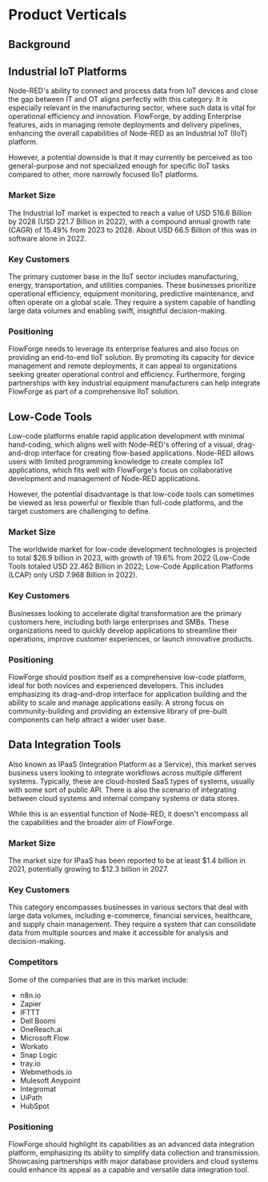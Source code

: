 # Product Verticals

## Background

## Industrial IoT Platforms

Node-RED's ability to connect and process data from IoT devices and close the gap between IT and OT aligns perfectly with this category. It is especially relevant in the manufacturing sector, where such data is vital for operational efficiency and innovation. FlowForge, by adding Enterprise features, aids in managing remote deployments and delivery pipelines, enhancing the overall capabilities of Node-RED as an Industrial IoT (IIoT) platform.

However, a potential downside is that it may currently be perceived as too general-purpose and not specialized enough for specific IIoT tasks compared to other, more narrowly focused IIoT platforms.

### Market Size

The Industrial IoT market is expected to reach a value of USD 516.6 Billion by 2028 (USD 221.7 Billion in 2022), with a compound annual growth rate (CAGR) of 15.49% from 2023 to 2028. About USD 66.5 Billion of this was in software alone in 2022.

### Key Customers

The primary customer base in the IIoT sector includes manufacturing, energy, transportation, and utilities companies. These businesses prioritize operational efficiency, equipment monitoring, predictive maintenance, and often operate on a global scale. They require a system capable of handling large data volumes and enabling swift, insightful decision-making.

### Positioning

FlowForge needs to leverage its enterprise features and also focus on providing an end-to-end IIoT solution. By promoting its capacity for device management and remote deployments, it can appeal to organizations seeking greater operational control and efficiency. Furthermore, forging partnerships with key industrial equipment manufacturers can help integrate FlowForge as part of a comprehensive IIoT solution.

## Low-Code Tools

Low-code platforms enable rapid application development with minimal hand-coding, which aligns well with Node-RED's offering of a visual, drag-and-drop interface for creating flow-based applications. Node-RED allows users with limited programming knowledge to create complex IoT applications, which fits well with FlowForge's focus on collaborative development and management of Node-RED applications.

However, the potential disadvantage is that low-code tools can sometimes be viewed as less powerful or flexible than full-code platforms, and the target customers are challenging to define.

### Market Size

The worldwide market for low-code development technologies is projected to total $26.9 billion in 2023, with growth of 19.6% from 2022 (Low-Code Tools totaled USD 22.462 Billion in 2022; Low-Code Application Platforms (LCAP) only USD 7.968 Billion in 2022).

### Key Customers

Businesses looking to accelerate digital transformation are the primary customers here, including both large enterprises and SMBs. These organizations need to quickly develop applications to streamline their operations, improve customer experiences, or launch innovative products.

### Positioning

FlowForge should position itself as a comprehensive low-code platform, ideal for both novices and experienced developers. This includes emphasizing its drag-and-drop interface for application building and the ability to scale and manage applications easily. A strong focus on community-building and providing an extensive library of pre-built components can help attract a wider user base.

## Data Integration Tools

Also known as IPaaS (Integration Platform as a Service), this market serves business users looking to integrate workflows across multiple different systems. Typically, these are cloud-hosted SaaS types of systems, usually with some sort of public API. There is also the scenario of integrating between cloud systems and internal company systems or data stores.

While this is an essential function of Node-RED, it doesn't encompass all the capabilities and the broader aim of FlowForge.

### Market Size

The market size for IPaaS has been reported to be at least $1.4 billion in 2021, potentially growing to $12.3 billion in 2027.

### Key Customers

This category encompasses businesses in various sectors that deal with large data volumes, including e-commerce, financial services, healthcare, and supply chain management. They require a system that can consolidate data from multiple sources and make it accessible for analysis and decision-making.

### Competitors

Some of the companies that are in this market include:
- n8n.io
- Zapier
- IFTTT
- Dell Boomi
- OneReach.ai
- Microsoft Flow
- Workato
- Snap Logic
- tray.io
- Webmethods.io
- Mulesoft Anypoint
- Integromat
- UiPath
- HubSpot

### Positioning

FlowForge should highlight its capabilities as an advanced data integration platform, emphasizing its ability to simplify data collection and transmission. Showcasing partnerships with major database providers and cloud systems could enhance its appeal as a capable and versatile data integration tool.
